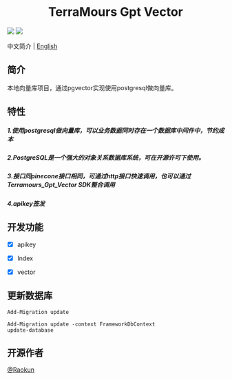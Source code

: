 <div align="center">
	<h1>TerraMours Gpt Vector</h1>
</div>

![](https://img.shields.io/github/stars/TerraMours/TerraMours_Gpt_Api) ![](https://img.shields.io/github/forks/TerraMours/TerraMours_Gpt_Api)

中文简介 | [English](README-EN.md)

## 简介

本地向量库项目，通过pgvector实现使用postgresql做向量库。

## 特性

##### 1.使用postgresql做向量库，可以业务数据同时存在一个数据库中间件中，节约成本

##### 2.PostgreSQL是一个强大的对象关系数据库系统，可在开源许可下使用。

##### 3.接口同pinecone接口相同，可通过http接口快速调用，也可以通过 Terramours_Gpt_Vector SDK整合调用

##### 4.apikey签发




## 开发功能

- [X] apikey
- [X] Index
- [X] vector



## 更新数据库
```
Add-Migration update

Add-Migration update -context FrameworkDbContext
update-database
```

## 开源作者

[@Raokun](https://github.com/raokun)
